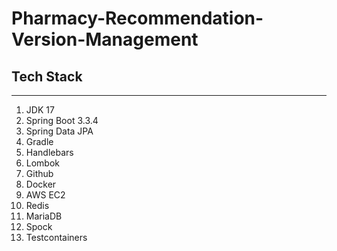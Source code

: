 # Pharmacy-Recommendation-Version-Management

## Tech Stack
- - -
1. JDK 17
2. Spring Boot 3.3.4
3. Spring Data JPA
4. Gradle
5. Handlebars
6. Lombok
7. Github
8. Docker
9. AWS EC2
10. Redis
11. MariaDB
12. Spock
13. Testcontainers
